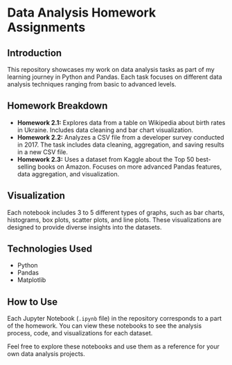 # Data Analysis Homework Assignments

## Introduction
This repository showcases my work on data analysis tasks as part of my learning journey in Python and Pandas. Each task focuses on different data analysis techniques ranging from basic to advanced levels.

## Homework Breakdown
- **Homework 2.1:** Explores data from a table on Wikipedia about birth rates in Ukraine. Includes data cleaning and bar chart visualization.
- **Homework 2.2:** Analyzes a CSV file from a developer survey conducted in 2017. The task includes data cleaning, aggregation, and saving results in a new CSV file.
- **Homework 2.3:** Uses a dataset from Kaggle about the Top 50 best-selling books on Amazon. Focuses on more advanced Pandas features, data aggregation, and visualization.

## Visualization
Each notebook includes 3 to 5 different types of graphs, such as bar charts, histograms, box plots, scatter plots, and line plots. These visualizations are designed to provide diverse insights into the datasets.

## Technologies Used
- Python
- Pandas
- Matplotlib

## How to Use
Each Jupyter Notebook (`.ipynb` file) in the repository corresponds to a part of the homework. You can view these notebooks to see the analysis process, code, and visualizations for each dataset.

Feel free to explore these notebooks and use them as a reference for your own data analysis projects.
